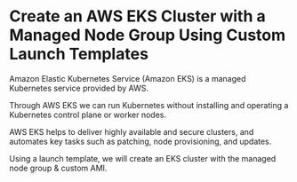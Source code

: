 # Create an AWS EKS Cluster with a Managed Node Group Using Custom Launch Templates

Amazon Elastic Kubernetes Service (Amazon EKS) is a managed Kubernetes service provided by AWS.

Through AWS EKS we can run Kubernetes without installing and operating a Kubernetes control plane or worker nodes.

AWS EKS helps to deliver highly available and secure clusters, and automates key tasks such as patching, node provisioning, and updates.

Using a launch template, we will create an EKS cluster with the managed node group & custom AMI.
